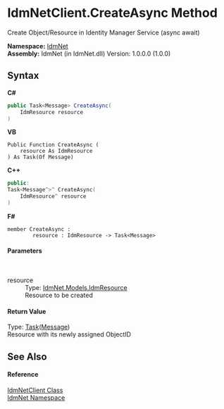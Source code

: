 # IdmNetClient.CreateAsync Method 
 

Create Object/Resource in Identity Manager Service (async await)

**Namespace:**&nbsp;<a href="N_IdmNet">IdmNet</a><br />**Assembly:**&nbsp;IdmNet (in IdmNet.dll) Version: 1.0.0.0 (1.0.0)

## Syntax

**C#**<br />
``` C#
public Task<Message> CreateAsync(
	IdmResource resource
)
```

**VB**<br />
``` VB
Public Function CreateAsync ( 
	resource As IdmResource
) As Task(Of Message)
```

**C++**<br />
``` C++
public:
Task<Message^>^ CreateAsync(
	IdmResource^ resource
)
```

**F#**<br />
``` F#
member CreateAsync : 
        resource : IdmResource -> Task<Message> 

```


#### Parameters
&nbsp;<dl><dt>resource</dt><dd>Type: <a href="T_IdmNet_Models_IdmResource">IdmNet.Models.IdmResource</a><br />Resource to be created</dd></dl>

#### Return Value
Type: <a href="http://msdn2.microsoft.com/en-us/library/dd321424" target="_blank">Task</a>(<a href="http://msdn2.microsoft.com/en-us/library/ms405907" target="_blank">Message</a>)<br />Resource with its newly assigned ObjectID

## See Also


#### Reference
<a href="T_IdmNet_IdmNetClient">IdmNetClient Class</a><br /><a href="N_IdmNet">IdmNet Namespace</a><br />